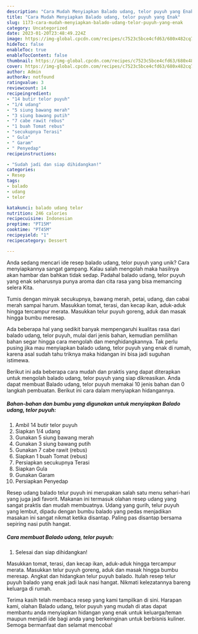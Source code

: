 ```yaml
---
description: "Cara Mudah Menyiapkan Balado udang, telor puyuh yang Enak"
title: "Cara Mudah Menyiapkan Balado udang, telor puyuh yang Enak"
slug: 1173-cara-mudah-menyiapkan-balado-udang-telor-puyuh-yang-enak
category: Uncategorized
date: 2023-01-20T23:48:49.224Z
image: https://img-global.cpcdn.com/recipes/c7523c5bce4cfd63/680x482cq70/balado-udang-telor-puyuh-foto-resep-utama.jpg
hideToc: false
enableToc: true
enableTocContent: false
thumbnail: https://img-global.cpcdn.com/recipes/c7523c5bce4cfd63/680x482cq70/balado-udang-telor-puyuh-foto-resep-utama.jpg
cover: https://img-global.cpcdn.com/recipes/c7523c5bce4cfd63/680x482cq70/balado-udang-telor-puyuh-foto-resep-utama.jpg
author: Admin
authorAv: notfound
ratingvalue: 3
reviewcount: 14
recipeingredient:
- "14 butir telor puyuh"
- "1/4 udang"
- "5 siung bawang merah"
- "3 siung bawang putih"
- "7 cabe rawit rebus"
- "1 buah Tomat rebus"
- "secukupnya Terasi"
- " Gula"
- " Garam"
- " Penyedap"
recipeinstructions:

- "Sudah jadi dan siap dihidangkan!"
categories:
- Resep
tags:
- balado
- udang
- telor

katakunci: balado udang telor 
nutrition: 246 calories
recipecuisine: Indonesian
preptime: "PT15M"
cooktime: "PT45M"
recipeyield: "1"
recipecategory: Dessert

---
```





Anda sedang mencari ide resep balado udang, telor puyuh yang unik? Cara menyiapkannya sangat gampang. Kalau salah mengolah maka hasilnya akan hambar dan bahkan tidak sedap. Padahal balado udang, telor puyuh yang enak seharusnya punya aroma dan cita rasa yang bisa memancing selera Kita.





Tumis dengan minyak secukupnya, bawang merah, petai, udang, dan cabai merah sampai harum. Masukkan tomat, terasi, dan kecap ikan, aduk-aduk hingga tercampur merata. Masukkan telur puyuh goreng, aduk dan masak hingga bumbu meresap.

Ada beberapa hal yang sedikit banyak mempengaruhi kualitas rasa dari balado udang, telor puyuh, mulai dari jenis bahan, kemudian pemilihan bahan segar hingga cara mengolah dan menghidangkannya. Tak perlu pusing jika mau menyiapkan balado udang, telor puyuh yang enak di rumah, karena asal sudah tahu triknya maka hidangan ini bisa jadi suguhan istimewa.






Berikut ini ada beberapa cara mudah dan praktis yang dapat diterapkan untuk mengolah balado udang, telor puyuh yang siap dikreasikan. Anda dapat membuat Balado udang, telor puyuh memakai 10 jenis bahan dan 0 langkah pembuatan. Berikut ini cara dalam menyiapkan hidangannya.

<!--inarticleads1-->

##### Bahan-bahan dan bumbu yang digunakan untuk menyiapkan Balado udang, telor puyuh:

1. Ambil 14 butir telor puyuh
1. Siapkan 1/4 udang
1. Gunakan 5 siung bawang merah
1. Gunakan 3 siung bawang putih
1. Gunakan 7 cabe rawit (rebus)
1. Siapkan 1 buah Tomat (rebus)
1. Persiapkan secukupnya Terasi
1. Siapkan  Gula
1. Gunakan  Garam
1. Persiapkan  Penyedap


Resep udang balado telur puyuh ini merupakan salah satu menu sehari-hari yang juga jadi favorit. Makanan ini termasuk olahan resep udang yang sangat praktis dan mudah membuatnya. Udang yang gurih, telur puyuh yang lembut, dipadu dengan bumbu balado yang pedas menjadikan masakan ini sangat nikmat ketika disantap. Paling pas disantap bersama sepiring nasi putih hangat. 

<!--inarticleads2-->

##### Cara membuat Balado udang, telor puyuh:


1. Selesai dan siap dihidangkan!

Masukkan tomat, terasi, dan kecap ikan, aduk-aduk hingga tercampur merata. Masukkan telur puyuh goreng, aduk dan masak hingga bumbu meresap. Angkat dan hidangkan telur puyuh balado. Itulah resep telur puyuh balado yang enak jadi lauk nasi hangat. Nikmati kelezatannya bareng keluarga di rumah. 

Terima kasih telah membaca resep yang kami tampilkan di sini. Harapan kami, olahan Balado udang, telor puyuh yang mudah di atas dapat membantu anda menyiapkan hidangan yang enak untuk keluarga/teman maupun menjadi ide bagi anda yang berkeinginan untuk berbisnis kuliner. Semoga bermanfaat dan selamat mencoba!
